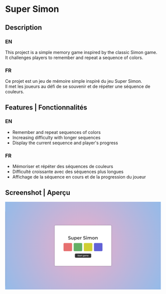 # Super Simon

## Description
### EN 
This project is a simple memory game inspired by the classic Simon game.         
It challenges players to remember and repeat a sequence of colors.       

### FR 
Ce projet est un jeu de mémoire simple inspiré du jeu Super Simon.            
Il met les joueurs au défi de se souvenir et de répéter une séquence de couleurs.

## Features | Fonctionnalités
### EN
- Remember and repeat sequences of colors 
- Increasing difficulty with longer sequences
- Display the current sequence and player's progress
### FR 
- Mémoriser et répéter des séquences de couleurs 
- Difficulté croissante avec des séquences plus longues
- Affichage de la séquence en cours et de la progression du joueur

## Screenshot | Aperçu
![Project Screenshot](./images/screenshot.PNG)
